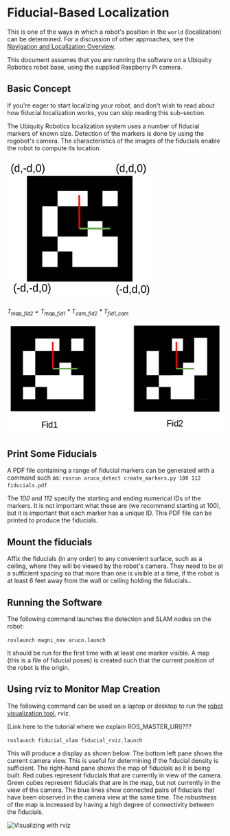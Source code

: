 
# Fiducial-Based Localization


This is one of the ways in which a robot's position in the `world` (localization) can
be determined.  For a discussion of other approaches, see the
[Navigation and Localization Overview](../overview/overview.md).

This document assumes that you are running the software on a Ubiquity
Robotics robot base, using the supplied Raspberry Pi camera.

## Basic Concept

If you're eager to start localizing your robot, and don't wish to read about
how fiducial localization works, you can skip reading this sub-section.

The Ubiquity Robotics localization system uses a number of fiducial markers
of known size.  Detection of the markers
is done by using the rogobot's camera.  The characteristics of the images of the fiducials enable the robot to compute its location.


![Fiducial coordinate system](fiducial.png)

*T<sub>map_fid2</sub> = T<sub>map_fid1</sub> * T<sub>cam_fid2</sub> * T<sub>fid1_cam</sub>*


![Fiducial coordinate system](two_fiducials.png)

## Print Some Fiducials

A PDF file containing a range of fiducial markers can be generated with a
command such as:
```rosrun aruco_detect create_markers.py 100 112 fiducials.pdf```

The *100* and *112* specify the starting and ending numerical IDs of the
markers.  It is not important what these are (we recommend starting at 100),
but it is important that each marker has a unique ID.  This PDF file can
be printed to produce the fiducials.  
## Mount the fiducials
Affix the fiducials (in any order) to any convenient
surface, such as a ceiling, where they will be viewed by the robot's camera.
They need to be at a sufficient spacing so that more than one is visible at a time, if the robot is at least 6 feet away from the wall or ceiling holding the fiducials..

## Running the Software

The following command launches the detection and SLAM nodes on the robot:

```roslaunch magni_nav aruco.launch```

It should be run for the first time with at least one marker visible.
A map (this is a file of fiducial poses) is created such that the current
position of the robot is the origin.

## Using rviz to Monitor Map Creation

The following command can be used on a laptop or desktop to run the
[robot visualization tool](http://wiki.ros.org/rviz), rviz.

[Link here to the tutorial where we explain ROS_MASTER_URI]???


```roslaunch fiducial_slam fiducial_rviz.launch```

This will produce a display as shown below.  The bottom left pane shows the
current camera view.  This is useful for determining if the fiducial density
is sufficient.  The right-hand pane shows the map of fiducials as it is being
built. Red cubes represent fiducials that are currently in view of the camera.
Green cubes represent fiducials that are in the map, but not currently
in the view of the camera. The blue lines show connected pairs of fiducials
that have been observed in the camera view at the same time.  The robustness
of the map is increased by having a high degree of connectivity between the
fiducials.

![Visualizing with rviz](fiducial_rviz.png)
